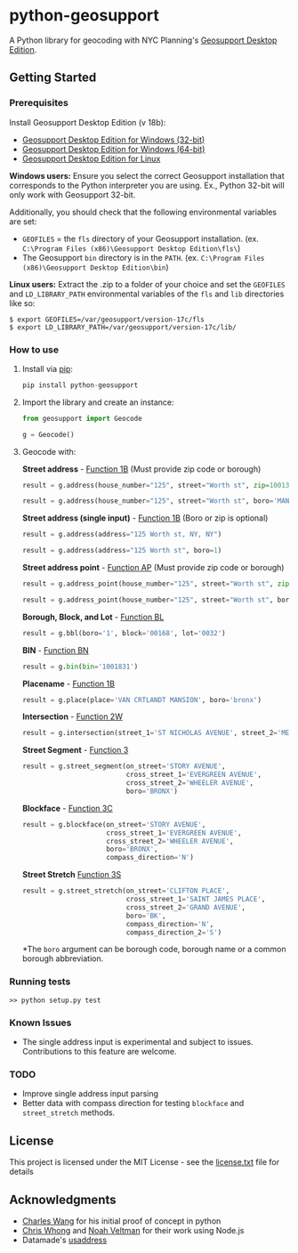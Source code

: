 # python-geosupport

A Python library for geocoding with NYC Planning's [Geosupport Desktop Edition](https://www1.nyc.gov/site/planning/data-maps/open-data/dwn-gde-home.page).


## Getting Started
### Prerequisites

Install Geosupport Desktop Edition (v 18b):

   * [Geosupport Desktop Edition for Windows (32-bit)](http://www1.nyc.gov/assets/planning/download/zip/data-maps/open-data/gde_18b.zip)
   * [Geosupport Desktop Edition for Windows (64-bit)](http://www1.nyc.gov/assets/planning/download/zip/data-maps/open-data/gde64_18b.zip)
   * [Geosupport Desktop Edition for Linux](https://www1.nyc.gov/assets/planning/download/zip/data-maps/open-data/gdelx_18b.zip)

**Windows users:** Ensure you select the correct Geosupport installation that corresponds to the Python interpreter you are using. Ex., Python 32-bit will only work with Geosupport 32-bit.

Additionally, you should check that the following environmental variables are set:
* `GEOFILES` = the `fls` directory of your Geosupport installation. (ex. `C:\Program Files (x86)\Geosupport Desktop Edition\fls\`)
* The Geosupport `bin` directory is in the `PATH`. (ex. `C:\Program Files (x86)\Geosupport Desktop Edition\bin`)

**Linux users:** Extract the .zip to a folder of your choice and set the `GEOFILES` and `LD_LIBRARY_PATH` environmental variables of the `fls` and `lib` directories like so:

```shell
$ export GEOFILES=/var/geosupport/version-17c/fls
$ export LD_LIBRARY_PATH=/var/geosupport/version-17c/lib/
```

### How to use
1. Install via [pip](https://pip.readthedocs.io/en/latest/quickstart.html):
    ```python
    pip install python-geosupport
    ```

2. Import the library and create an instance:
    ```python
    from geosupport import Geocode

    g = Geocode()
    ```

3. Geocode with:


    **Street address** - [Function 1B](https://nycplanning.github.io/Geosupport-UPG/appendices/appendix01/#function-1b) (Must provide zip code or borough)
    ```python
    result = g.address(house_number="125", street="Worth st", zip=10013)

    result = g.address(house_number="125", street="Worth st", boro='MANHATTAN')
     ```
    **Street address (single input)** - [Function 1B](https://nycplanning.github.io/Geosupport-UPG/appendices/appendix01/#function-1b) (Boro or zip is optional)
    ```python
    result = g.address(address="125 Worth st, NY, NY")

    result = g.address(address="125 Worth st", boro=1)
    ```
    **Street address point** - [Function AP](https://nycplanning.github.io/Geosupport-UPG/appendices/appendix01/#function-ap) (Must provide zip code or borough)
    ```python
    result = g.address_point(house_number="125", street="Worth st", zip=10013)

    result = g.address_point(house_number="125", street="Worth st", boro="MANHATTAN")
     ```
    **Borough, Block, and Lot** - [Function BL](https://nycplanning.github.io/Geosupport-UPG/appendices/appendix01/#function-bl)
    ```python
    result = g.bbl(boro='1', block='00168', lot='0032')
    ```
    **BIN** - [Function BN](https://nycplanning.github.io/Geosupport-UPG/appendices/appendix01/#function-bn)
    ```python
    result = g.bin(bin='1001831')
    ```
    **Placename** - [Function 1B](https://nycplanning.github.io/Geosupport-UPG/appendices/appendix01/#function-1b)
    ```python
    result = g.place(place='VAN CRTLANDT MANSION', boro='bronx')
    ```
    **Intersection** - [Function 2W](https://nycplanning.github.io/Geosupport-UPG/appendices/appendix01/#function-2-and-2w)
    ```python
    result = g.intersection(street_1='ST NICHOLAS AVENUE', street_2='MENAHAN STREET', boro='QUEENS')
    ```
    **Street Segment** - [Function 3](https://nycplanning.github.io/Geosupport-UPG/appendices/appendix01/#function-3)
    ```python
    result = g.street_segment(on_street='STORY AVENUE',
                              cross_street_1='EVERGREEN AVENUE',
                              cross_street_2='WHEELER AVENUE',
                              boro='BRONX')
    ```
    **Blockface** - [Function 3C](https://nycplanning.github.io/Geosupport-UPG/appendices/appendix01/#function-3c)
    ```python
    result = g.blockface(on_street='STORY AVENUE',
                         cross_street_1='EVERGREEN AVENUE',
                         cross_street_2='WHEELER AVENUE',
                         boro='BRONX',
                         compass_direction='N')
    ```

    **Street Stretch** [Function 3S](https://nycplanning.github.io/Geosupport-UPG/appendices/appendix01/#function-3s)
    ```python
    result = g.street_stretch(on_street='CLIFTON PLACE',
                              cross_street_1='SAINT JAMES PLACE',
                              cross_street_2='GRAND AVENUE',
                              boro='BK',
                              compass_direction='N',
                              compass_direction_2='S')
    ```

    *The `boro` argument can be borough code, borough name or a common borough abbreviation.

### Running tests
```
>> python setup.py test
```

### Known Issues
* The single address input is experimental and subject to issues. Contributions to this feature are welcome.

### TODO
* Improve single address input parsing
* Better data with compass direction for testing `blockface` and `street_stretch` methods.

## License

This project is licensed under the MIT License - see the [license.txt](license.txt) file for details

## Acknowledgments

* [Charles Wang](https://github.com/CharlesKWang/NYC-Geocoder) for his initial proof of concept in python
* [Chris Whong](https://gist.github.com/chriswhong/2e5f0f41fc5d366ec902613251445b30) and [Noah Veltman](https://github.com/veltman/node-geosupport) for their work using Node.js
* Datamade's [usaddress](https://github.com/datamade/usaddress)
